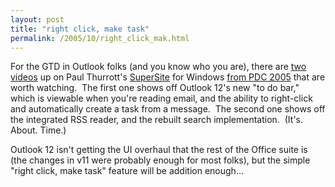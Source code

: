 ```yaml
---
layout: post
title: "right click, make task"
permalink: /2005/10/right_click_mak.html
---
```


<p>For the GTD in Outlook folks (and you know who you are), there are <a href="http://www.winsupersite.com/files/pdc2005-outlook12.wmv">two</a> <a href="http://www.winsupersite.com/files/pdc2005-outlook12b.wmv">videos</a> up on Paul Thurrott's <a href="http://www.winsupersite.com/">SuperSite</a> for Windows <a href="http://www.winsupersite.com/reviews/pdc2005.asp">from PDC 2005</a> that are worth watching.&nbsp; The first one shows off Outlook 12's new &quot;to do bar,&quot; which is viewable when you're reading email, and the ability to right-click and automatically create a task from a message.&nbsp; The second one shows off the integrated RSS reader, and the rebuilt search implementation.&nbsp; (It's.&nbsp; About. Time.)</p>

<p>Outlook 12 isn't getting the UI overhaul that the rest of the Office suite is (the changes in v11 were probably enough for most folks), but the simple &quot;right click, make task&quot; feature will be addition enough...</p>



